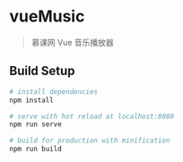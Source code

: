 # vueMusic

> 慕课网 Vue 音乐播放器

## Build Setup

``` bash
# install dependencies
npm install

# serve with hot reload at localhost:8080
npm run serve

# build for production with minification
npm run build

```
